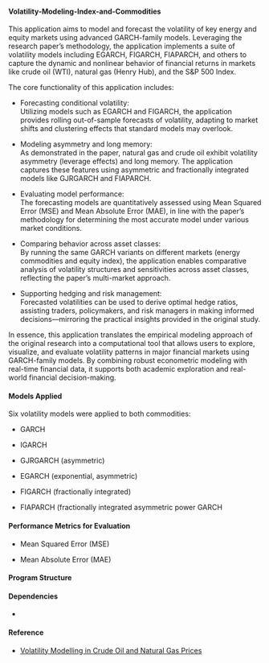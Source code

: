 #### Volatility-Modeling-Index-and-Commodities

This application aims to model and forecast the volatility of key energy and equity markets using advanced GARCH-family models. Leveraging the research paper’s methodology, the application implements a suite of volatility models including EGARCH, FIGARCH, FIAPARCH, and others to capture the dynamic and nonlinear behavior of financial returns in markets like crude oil (WTI), natural gas (Henry Hub), and the S&P 500 Index. 

The core functionality of this application includes:

- Forecasting conditional volatility:\
  Utilizing models such as EGARCH and FIGARCH, the application provides rolling out-of-sample forecasts of volatility, adapting to market shifts and clustering effects that standard models may overlook. 

- Modeling asymmetry and long memory:\
  As demonstrated in the paper, natural gas and crude oil exhibit volatility asymmetry (leverage effects) and long memory. The application captures these features using asymmetric and fractionally integrated models like GJRGARCH and FIAPARCH. 

- Evaluating model performance:\
  The forecasting models are quantitatively assessed using Mean Squared Error (MSE) and Mean Absolute Error (MAE), in line with the paper’s methodology for determining the most accurate model under various market conditions. 

- Comparing behavior across asset classes:\
  By running the same GARCH variants on different markets (energy commodities and equity index), the application enables comparative analysis of volatility structures and sensitivities across asset classes, reflecting the paper’s multi-market approach. 

- Supporting hedging and risk management:\
  Forecasted volatilities can be used to derive optimal hedge ratios, assisting traders, policymakers, and risk managers in making informed decisions—mirroring the practical insights provided in the original study. 

In essence, this application translates the empirical modeling approach of the original research into a computational tool that allows users to explore, visualize, and evaluate volatility patterns in major financial markets using GARCH-family models. By combining robust econometric modeling with real-time financial data, it supports both academic exploration and real-world financial decision-making.

#### Models Applied
Six volatility models were applied to both commodities:

- GARCH

- IGARCH

- GJRGARCH (asymmetric)

- EGARCH (exponential, asymmetric)

- FIGARCH (fractionally integrated)

- FIAPARCH (fractionally integrated asymmetric power GARCH

#### Performance Metrics for Evaluation

- Mean Squared Error (MSE)

- Mean Absolute Error (MAE)

#### Program Structure



#### Dependencies
-

#### Reference
- [Volatility Modelling in Crude Oil and Natural Gas Prices](https://www.sciencedirect.com/science/article/pii/S2212567116302192)
